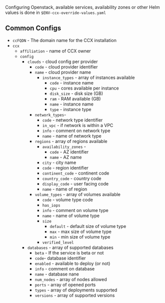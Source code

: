 Configuring Openstack, available services, availability zones or other Helm values is done in `$ENV-ccx-override-values.yaml`

## Common Configs

- `ccFQDN` - The domain name for the CCX installation
- `ccx`
  - `affiliation` - name of CCX owner
  - `config`
    - `clouds` - cloud config per provider
      - `code` - cloud provider identifier
      - `name` - cloud provider name
        - `instance_types` - array of instances available
          - `code` - instance name
          - `cpu` - cores available per instance
          - `disk_size` - disk size (GB)
          - `ram` - RAM available (GB)
          - `name` - instance name
          - `type` - instance type
      - `network_types`-
        - `code` - network type identifier
        - `in_vpc` - if network is within a VPC
        - `info` - comment on network type
        - `name` - name of network type
      - `regions` - array of regions available
        - `availability_zones` -
          - `code` - AZ identifier
          - `name` - AZ name
        - `city` - city name
        - `code` - region identifier
        - `continent_code` - continent code
        - `country_code` - country code
        - `display_code` - user facing code
        - `name` - name of region
      - `volume_types` - array of volumes available
        - `code` - volume type code
        - `has_iops`
        - `info` - comment on volume type
        - `name` - name of volume type
        - `size`
          - `default` - default size of volume type
          - `max` - max size of volume type
          - `min` - min size of volume type
        - `verified_level`
    - `databases` - array of supported databases
      - `beta` - If the service is beta or not
      - `code`- database identifier
      - `enabled` - available to deploy (or not)
      - `info` - comment on database
      - `name` - database nane
      - `num_nodes` - array of nodes allowed
      - `ports` - array of opened ports
      - `types` - array of deployments supported
      - `versions` - array of supported versions
